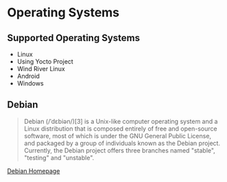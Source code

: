 Operating Systems
==

## Supported Operating Systems

- Linux
- Using Yocto Project
- Wind River Linux
- Android
- Windows

## Debian

> Debian (/ˈdɛbiən/)[3] is a Unix-like computer operating system and a Linux distribution that is composed entirely of free and open-source software, most of which is under the GNU General Public License, and packaged by a group of individuals known as the Debian project. Currently, the Debian project offers three branches named "stable", "testing" and "unstable".

[Debian Homepage](https://www.debian.org/)

